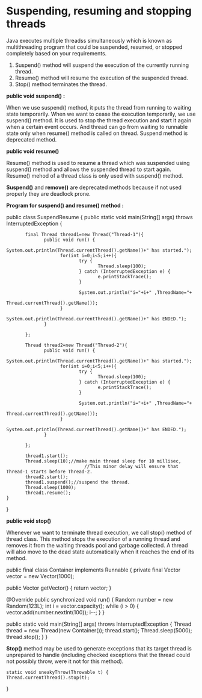 # **Suspending, resuming and stopping threads**

Java executes multiple threadss simultaneously which is known as multithreading program that could be suspended, resumed, or stopped completely based on your requirements.

1. Suspend() method will suspend the execution of the currently running thread.
2. Resume() method will resume the execution of the suspended thread.
3. Stop() method terminates the thread.

**public void suspend() :**

When we use suspend() method, it puts the thread from running to waiting state temporarily. When we want to cease the execution temporarily, we use suspend() method. It is used to stop the thread execution and start it again when a certain event occurs. And thread can go from waiting to runnable state only when resume() method is called on thread. Suspend method is deprecated method.


**public void resume()**

Resume() method is used to resume a thread which was suspended using suspend() method and allows the suspended thread to start again. Resume() mehod of a thread class is only used with suspend() method.


**Suspend()** and **remove()** are deprecated methods because if not used properly they are deadlock prone.


**Program for suspend() and resume() method :**

public class SuspendResume {
    public static void main(String[] args) throws InterruptedException {
    
           final Thread thread1=new Thread("Thread-1"){
                  public void run() {
                        System.out.println(Thread.currentThread().getName()+" has started.");
                        for(int i=0;i<5;i++){
                               try {
                                      Thread.sleep(100);
                               } catch (InterruptedException e) {
                                      e.printStackTrace();
                               }
                               
                               System.out.println("i="+i+" ,ThreadName="+
                                                           Thread.currentThread().getName());
                        }   
                        System.out.println(Thread.currentThread().getName()+" has ENDED.");
                  }
 
           };
           
           Thread thread2=new Thread("Thread-2"){
                  public void run() {
                        System.out.println(Thread.currentThread().getName()+" has started.");
                        for(int i=0;i<5;i++){
                               try {
                                      Thread.sleep(100);
                               } catch (InterruptedException e) {
                                      e.printStackTrace();
                               }
                               
                               System.out.println("i="+i+" ,ThreadName="+
                                                     Thread.currentThread().getName());
                        }   
                        System.out.println(Thread.currentThread().getName()+" has ENDED.");
                  }
 
           };
           
           thread1.start();
           Thread.sleep(10);//make main thread sleep for 10 millisec, 
                                 //This minor delay will ensure that Thread-1 starts before Thread-2.
           thread2.start();
           thread1.suspend();//suspend the thread.
           Thread.sleep(1000);
           thread1.resume();
    }
    
}
 


**public void stop()**

Whenever we want to terminate thread execution, we call stop() method of thread class. This method stops the execution of a running thread and removes it from the waiting threads pool and garbage collected. A thread will also move to the dead state automatically when it reaches the end of its method.


public final class Container implements Runnable {
  private final Vector<Integer> vector = new Vector<Integer>(1000);
 
  public Vector<Integer> getVector() {
    return vector;
  }
 
  @Override public synchronized void run() {
    Random number = new Random(123L);
    int i = vector.capacity();
    while (i > 0) {
      vector.add(number.nextInt(100));
      i--;
    }
  }
 
  public static void main(String[] args) throws InterruptedException {
    Thread thread = new Thread(new Container());
    thread.start();
    Thread.sleep(5000);
    thread.stop();
  }
}

**Stop()** method may be used to generate exceptions that its target thread is unprepared to handle (including checked exceptions that the thread could not possibly throw, were it not for this method).


    static void sneakyThrow(Throwable t) {
    Thread.currentThread().stop(t);
}
